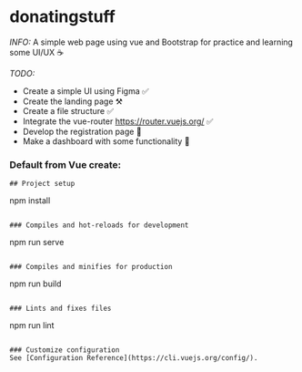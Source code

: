 # donatingstuff
_INFO:_
A simple web page using vue and Bootstrap for practice and learning some UI/UX ☕

_TODO:_
* Create a simple UI using Figma ✅
* Create the landing page ⚒️
* Create a file structure ✅
* Integrate the vue-router https://router.vuejs.org/ ✅
* Develop the registration page 🔨
* Make a dashboard with some functionality 🔨


### Default from Vue create:
```
## Project setup
```
npm install
```

### Compiles and hot-reloads for development
```
npm run serve
```

### Compiles and minifies for production
```
npm run build
```

### Lints and fixes files
```
npm run lint
```

### Customize configuration
See [Configuration Reference](https://cli.vuejs.org/config/).
```
